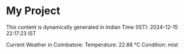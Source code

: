 # My Project

This content is dynamically generated in Indian Time (IST): 2024-12-15 22:17:23 IST


Current Weather in Coimbatore:
Temperature: 22.88 °C
Condition: mist
